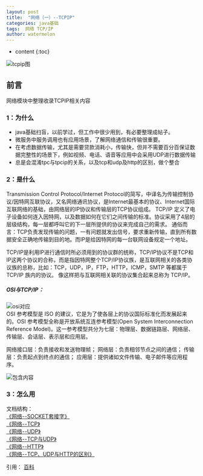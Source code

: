 ```yaml
---
layout: post
title:  "网络（一）--TCPIP"
categories: java基础
tags:  网络 TCP/IP
author: watermelon
---
```

* content
{:toc}

![tcpip图](https://images.gitee.com/uploads/images/2019/0127/132455_be7ba5e2_1210188.jpeg)
## 前言
网络模块中整理收录TCPIP相关内容






### 1：为什么
* java基础扫盲，以前学过，但工作中很少用到，有必要整理成帖子。
* 微服务中服务调用也有应用场景，了解网络通信和传输很重要。
* 在考虑数据传输，尤其是需要贷款消耗小，传输快，但并不需要百分百保证数据完整性的场景下，例如视频、电话、语音等应用中会采用UDP进行数据传输
* 总是会混淆tpc与tpcip的关系，以及tcp和udp及http的区别，做个整合

### 2：是什么

Transmission Control Protocol/Internet Protocol的简写，中译名为传输控制协议/因特网互联协议，又名网络通讯协议，是Internet最基本的协议、Internet国际互联网络的基础，由网络层的IP协议和传输层的TCP协议组成。
TCP/IP 定义了电子设备如何连入因特网，以及数据如何在它们之间传输的标准。协议采用了4层的层级结构，每一层都呼叫它的下一层所提供的协议来完成自己的需求。
通俗而言：TCP负责发现传输的问题，一有问题就发出信号，要求重新传输，直到所有数据安全正确地传输到目的地。而IP是给因特网的每一台联网设备规定一个地址。

TCP/IP是利用IP进行通信时所必须用到的协议群的统称，TCP/IP协议不是TCP和IP这两个协议的合称，而是指因特网整个TCP/IP协议族，是互联网相关的各类协议族的总称，比如：TCP，UDP，IP，FTP，HTTP，ICMP，SMTP 等都属于 TCP/IP 族内的协议。
像这样把与互联网相关联的协议集合起来总称为 TCP/IP。

##### OSI与TCP/IP：
![osi对应](https://images.gitee.com/uploads/images/2019/0127/174708_2c6e1c3d_1210188.jpeg)  
OSI 参考模型是 ISO 的建议，它是为了使各层上的协议国际标准化而发展起来的。OSI 参考模型全称是开放系统互连参考模型(Open System Interconnection Reference Model)。这一参考模型共分为七层：物理层、数据链路层、网络层、传输层、会话层、表示层和应用层。

网络接口层：负责接收和发送物理帧；
网络层：负责相邻节点之间的通信；
传输层：负责起点到终点的通信；
应用层：提供诸如文件传输、电子邮件等应用程序。

![包含内容](https://images.gitee.com/uploads/images/2019/0123/161211_ff973b59_1210188.png)

### 3：怎么用
文档结构：  
 [《网络--SOCKET套接字》](https://bookmanxy.github.io/2019/01/19/%E7%BD%91%E7%BB%9C-SOCKET%E5%A5%97%E6%8E%A5%E5%AD%97/)  
 [《网络--TCP》](https://bookmanxy.github.io/2019/01/19/%E7%BD%91%E7%BB%9C-TCP/)   
 [《网络--UDP》](https://bookmanxy.github.io/2019/01/19/%E7%BD%91%E7%BB%9C-UDP/)   
 [《网络--TCP与UDP》](https://bookmanxy.github.io/2019/01/19/%E7%BD%91%E7%BB%9C-TCP%E4%B8%8EUDP/)   
 [《网络--HTTP》](https://bookmanxy.github.io/2019/01/18/%E7%BD%91%E7%BB%9C-HTTP/)   
 [《网络--TCP、UDP与HTTP的区别》](https://bookmanxy.github.io/2019/01/19/%E7%BD%91%E7%BB%9C-TCP-UDP%E4%B8%8EHTTP%E7%9A%84%E5%8C%BA%E5%88%AB/)   






  
引用：
 [百科](http://baike.sm.cn/item/7d0f1d56c54ecf2a356fecc6e8441d4d.html?from=smsc&uc_param_str=dnntnwvepffrgibijbpr)  


